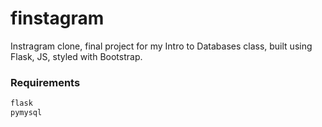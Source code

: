 # finstagram
Instragram clone, final project for my Intro to Databases class, built using Flask, JS, styled with Bootstrap.

### Requirements
```python
flask
pymysql
```
